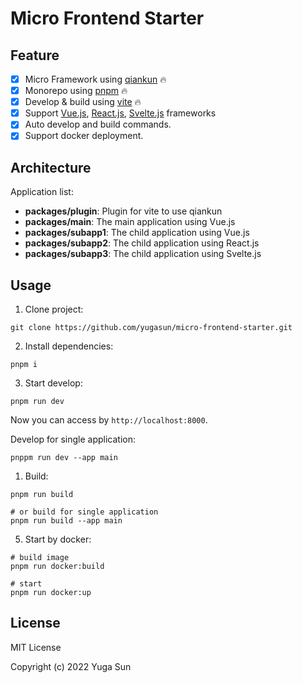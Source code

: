 # Micro Frontend Starter

## Feature

-   [x] Micro Framework using [qiankun](https://qiankun.umijs.org/) 🔥
-   [x] Monorepo using [pnpm](https://pnpm.io/) 🔥
-   [x] Develop & build using [vite](https://vitejs.dev/) 🔥
-   [x] Support [Vue.js](https://vuejs.org/), [React.js](https://reactjs.org/), [Svelte.js](https://svelte.dev/) frameworks
-   [x] Auto develop and build commands.
-   [x] Support docker deployment.

## Architecture

Application list:

-   **packages/plugin**: Plugin for vite to use qiankun
-   **packages/main**: The main application using Vue.js
-   **packages/subapp1**: The child application using Vue.js
-   **packages/subapp2**: The child application using React.js
-   **packages/subapp3**: The child application using Svelte.js

## Usage

1. Clone project:

```shell
git clone https://github.com/yugasun/micro-frontend-starter.git
```

2. Install dependencies:

```shell
pnpm i
```

3. Start develop:

```shell
pnpm run dev
```

Now you can access by `http://localhost:8000`.

Develop for single application:

```shell
pnppm run dev --app main
```

1. Build:

```shell
pnpm run build

# or build for single application
pnpm run build --app main
```

5. Start by docker:

```shell
# build image
pnpm run docker:build

# start
pnpm run docker:up
```

## License

MIT License

Copyright (c) 2022 Yuga Sun
